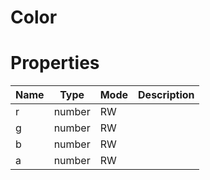 # Color

# Properties
| Name | Type | Mode | Description |
| ---- | ---- | ---- | ---- |
| r | number | RW | |
| g | number | RW | |
| b | number | RW | |
| a | number | RW | |